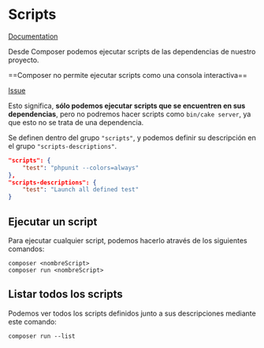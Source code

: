 # Scripts

[Documentation](<https://getcomposer.org/doc/articles/scripts.md>)

Desde Composer podemos ejecutar scripts de las dependencias de nuestro proyecto.

==Composer no permite ejecutar scripts como una consola interactiva==

[Issue](<https://github.com/composer/composer/issues/5856>)

Esto significa, **sólo podemos ejecutar scripts que se encuentren en sus dependencias**, pero no podremos hacer scripts como `bin/cake server`, ya que esto no se trata de una dependencia.

Se definen dentro del grupo `"scripts"`, y podemos definir su descripción en el grupo `"scripts-descriptions"`.

```json
"scripts": {
    "test": "phpunit --colors=always"
},
"scripts-descriptions": {
    "test": "Launch all defined test"
}
```

## Ejecutar un script

Para ejecutar cualquier script, podemos hacerlo através de los siguientes comandos:

```
composer <nombreScript>
composer run <nombreScript>
```

## Listar todos los scripts

Podemos ver todos los scripts definidos junto a sus descripciones mediante este comando:

```
composer run --list
```

